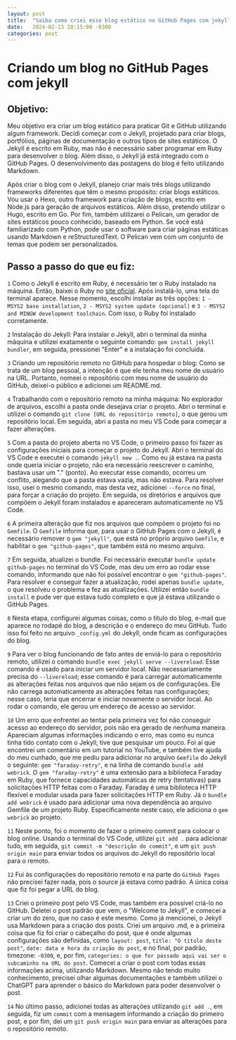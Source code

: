 ```yaml
---
layout: post
title:  "Saiba como criei esse blog estático no GitHub Pages com jekyll"
date:   2024-02-13 20:15:00 -0300
categories: post 
---
```

# Criando um blog no GitHub Pages com jekyll


## Objetivo: 

Meu objetivo era criar um blog estático para praticar Git e GitHub utilizando algum framework. Decidi começar com o Jekyll, projetado para criar blogs, portfólios, páginas de documentação e outros tipos de sites estáticos. O Jekyll é escrito em Ruby, mas não é necessário saber programar em Ruby para desenvolver o blog. Além disso, o Jekyll já está integrado com o GitHub Pages. O desenvolvimento das postagens do blog é feito utilizando Markdown.

Após criar o blog com o Jekyll, planejo criar mais três blogs utilizando frameworks diferentes que têm o mesmo propósito: criar blogs estáticos. Vou usar o Hexo, outro framework para criação de blogs, escrito em Node.js para geração de arquivos estáticos. Além disso, pretendo utilizar o Hugo, escrito em Go. Por fim, também utilizarei o Pelican, um gerador de sites estáticos pouco conhecido, baseado em Python. Se você está familiarizado com Python, pode usar o software para criar páginas estáticas usando Markdown e reStructuredText. O Pelican vem com um conjunto de temas que podem ser personalizados.

## Passo a passo do que eu fiz:

`1`
Como o Jekyll é escrito em Ruby, é necessário ter o Ruby instalado na máquina. Então, baixei o Ruby no [site oficial](https://www.ruby-lang.org/pt/). Após instalá-lo, uma tela do terminal aparece. Nesse momento, escolhi instalar as três opções: `1 - MSYS2 base installation`, `2 - MSYS2 system update (opcional)` e `3 - MSYS2 and MINGW development toolchain`. Com isso, o Ruby foi instalado corretamente.

`2`
Instalação do Jekyll: Para instalar o Jekyll, abri o terminal da minha máquina e utilizei exatamente o seguinte comando: `gem install jekyll bundler`, em seguida, pressionei "Enter" e a instalação foi concluída.

`3`
Criando um repositório remoto no GitHub para hospedar o blog: Como se trata de um blog pessoal, a intenção é que ele tenha meu nome de usuário na URL. Portanto, nomeei o repositório com meu nome de usuário do GitHub, deixei-o público e adicionei um README.md.

`4`
Trabalhando com o repositório remoto na minha máquina: No explorador de arquivos, escolhi a pasta onde desejava criar o projeto. Abri o terminal e utilizei o comando `git clone [URL do repositório remoto]`, o que gerou um repositório local. Em seguida, abri a pasta no meu VS Code para começar a fazer alterações.

`5`
Com a pasta do projeto aberta no VS Code, o primeiro passo foi fazer as configurações iniciais para começar o projeto do Jekyll. Abri o terminal do VS Code e executei o comando `jekyll new .`. Como eu já estava na pasta onde queria iniciar o projeto, não era necessário reescrever o caminho, bastava usar um "." (ponto). Ao executar esse comando, ocorreu um conflito, alegando que a pasta estava vazia, mas não estava. Para resolver isso, usei o mesmo comando, mas desta vez, adicionei `--force` no final, para forçar a criação do projeto. Em seguida, os diretórios e arquivos que compõem o Jekyll foram instalados e apareceram automaticamente no VS Code.

`6`
A primeira alteração que fiz nos arquivos que compõem o projeto foi no `Gemfile`. O `Gemfile` informa que, para usar o GitHub Pages com o Jekyll, é necessário remover o `gem "jekyll"`, que está no próprio arquivo `Gemfile`, e habilitar o `gem "github-pages"`, que também está no mesmo arquivo.

`7`
Em seguida, atualizei o bundle. Foi necessário executar `bundle update github-pages` no terminal do VS Code, mas deu um erro ao rodar esse comando, informando que não foi possível encontrar o `gem "github-pages"`. Para resolver e conseguir fazer a atualização, rodei apenas `bundle update`, o que resolveu o problema e fez as atualizações. Utilizei então `bundle install` e pude ver que estava tudo completo e que já estava utilizando o GitHub Pages.

`8`
Nesta etapa, configurei algumas coisas, como o título do blog, e-mail que aparece no rodapé do blog, a descrição e o endereço do meu GitHub. Tudo isso foi feito no arquivo `_config.yml` do Jekyll, onde ficam as configurações do blog.

`9`
Para ver o blog funcionando de fato antes de enviá-lo para o repositório remoto, utilizei o comando `bundle exec jekyll serve --livereload`. Esse comando é usado para iniciar um servidor local. Não necessariamente precisa do `--livereload`; esse comando é para carregar automaticamente as alterações feitas nos arquivos que não sejam os de configurações. Ele não carrega automaticamente as alterações feitas nas configurações; nesse caso, teria que encerrar e iniciar novamente o servidor local. Ao rodar o comando, ele gerou um endereço de acesso ao servidor.

`10`
Um erro que enfrentei ao tentar pela primeira vez foi não conseguir acesso ao endereço do servidor, pois não era gerado de nenhuma maneira. Apareciam algumas informações indicando o erro, mas como eu nunca tinha tido contato com o Jekyll, tive que pesquisar um pouco. Foi aí que encontrei um comentário em um tutorial no YouTube, e também tive ajuda do meu cunhado, que me pediu para adicionar no arquivo `Gemfile` do Jekyll o seguinte: `gem "faraday-retry"`, e na linha de comando `bundle add webrick`. O `gem "faraday-retry"` é uma extensão para a biblioteca Faraday em Ruby, que fornece capacidades automáticas de retry (tentativas) para solicitações HTTP feitas com o Faraday. Faraday é uma biblioteca HTTP flexível e modular usada para fazer solicitações HTTP em Ruby. Já o `bundle add webrick` é usado para adicionar uma nova dependência ao arquivo Gemfile de um projeto Ruby. Especificamente neste caso, ele adiciona o `gem webrick` ao projeto.

`11`
Neste ponto, foi o momento de fazer o primeiro commit para colocar o blog online. Usando o terminal do VS Code, utilizei `git add .` para adicionar tudo, em seguida, `git commit -m "descrição do commit"`, e um `git push origin main` para enviar todos os arquivos do Jekyll do repositório local para o remoto.

`12`
Fui às configurações do repositório remoto e na parte do `GitHub Pages` não precisei fazer nada, pois o source já estava como padrão. A única coisa que fiz foi pegar a URL do blog.

`13`
Criei o primeiro post pelo VS Code, mas também era possível criá-lo no GitHub. Deletei o post padrão que vem, o "Welcome to Jekyll", e comecei a criar um do zero, que no caso é este mesmo. Como já mencionei, o Jekyll usa Markdown para a criação dos posts. Criei um arquivo .md, e a primeira coisa que fiz foi criar o cabeçalho do post, que é onde algumas configurações são definidas, como `layout: post`, `title: "O título deste post"`, `date: data e hora da criação do post`, e no final, por padrão, timezone: `-0300`, e, por fim, `categories: o que for passado aqui vai ser o subcaminho na URL do post`. Comecei a criar o post com todas essas informações acima, utilizando Markdown. Mesmo não tendo muito conhecimento, precisei olhar algumas documentações e também utilizei o ChatGPT para aprender o básico do Markdown para poder desenvolver o post.

`14`
No último passo, adicionei todas as alterações utilizando `git add .`, em seguida, fiz um `commit` com a mensagem informando a criação do primeiro post, e por fim, dei um `git push origin main` para enviar as alterações para o repositório remoto. 